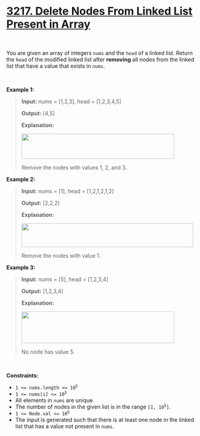 # <a class="no-underline hover:text-blue-s dark:hover:text-dark-blue-s truncate cursor-text whitespace-normal hover:!text-[inherit]" href="https://leetcode.com/problems/delete-nodes-from-linked-list-present-in-array/" target="_blank">3217. Delete Nodes From Linked List Present in Array</a>

<p>&nbsp;</p><p>You are given an array of integers <code>nums</code> and the <code>head</code> of a linked list. Return the <code>head</code> of the modified linked list after <strong>removing</strong> all nodes from the linked list that have a value that exists in <code>nums</code>.</p>

<p>&nbsp;</p>
<p><strong class="example">Example 1:</strong></p>

> <div class="example-block">
> <p><strong>Input:</strong> <span class="example-io">nums = [1,2,3], head = [1,2,3,4,5]</span></p>
> 
> <p><strong>Output:</strong> <span class="example-io">[4,5]</span></p>
> 
> <p><strong>Explanation:</strong></p>
> 
> <p><strong><img alt="" src="https://assets.leetcode.com/uploads/2024/06/11/linkedlistexample0.png" style="width: 400px; height: 66px;"></strong></p>
> 
> <p>Remove the nodes with values 1, 2, and 3.</p>
> </div>

<p><strong class="example">Example 2:</strong></p>

> <div class="example-block">
> <p><strong>Input:</strong> <span class="example-io">nums = [1], head = [1,2,1,2,1,2]</span></p>
> 
> <p><strong>Output:</strong> <span class="example-io">[2,2,2]</span></p>
> 
> <p><strong>Explanation:</strong></p>
> 
> <p><img alt="" src="https://assets.leetcode.com/uploads/2024/06/11/linkedlistexample1.png" style="height: 62px; width: 450px;"></p>
> 
> <p>Remove the nodes with value 1.</p>
> </div>

<p><strong class="example">Example 3:</strong></p>

> <div class="example-block">
> <p><strong>Input:</strong> <span class="example-io">nums = [5], head = [1,2,3,4]</span></p>
> 
> <p><strong>Output:</strong> <span class="example-io">[1,2,3,4]</span></p>
> 
> <p><strong>Explanation:</strong></p>
> 
> <p><strong><img alt="" src="https://assets.leetcode.com/uploads/2024/06/11/linkedlistexample2.png" style="width: 400px; height: 83px;"></strong></p>
> 
> <p>No node has value 5.</p>
> </div>
> 
<p>&nbsp;</p>
<p><strong>Constraints:</strong></p>

<ul>
	<li><code>1 &lt;= nums.length &lt;= 10<sup>5</sup></code></li>
	<li><code>1 &lt;= nums[i] &lt;= 10<sup>5</sup></code></li>
	<li>All elements in <code>nums</code> are unique.</li>
	<li>The number of nodes in the given list is in the range <code>[1, 10<sup>5</sup>]</code>.</li>
	<li><code>1 &lt;= Node.val &lt;= 10<sup>5</sup></code></li>
	<li>The input is generated such that there is at least one node in the linked list that has a value not present in <code>nums</code>.</li>
</ul>
